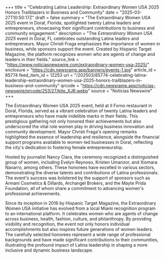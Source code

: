 +++
title = "Celebrating Latina Leadership: Extraordinary Women USA 2025 Honors Trailblazers in Business and Community"
date = "2025-03-27T10:50:17Z"
draft = false
summary = "The Extraordinary Women USA 2025 event in Doral, Florida, spotlighted twenty Latina leaders and entrepreneurs, showcasing their significant contributions to business and community engagement."
description = "The <i>Extraordinary Women USA 2025</i> event in Doral, FL celebrates outstanding Latina leaders and entrepreneurs. Mayor Christi Fraga emphasizes the importance of women in business, while sponsors support the event. Created by Hispanic Target Magazine, the platform recognizes women who are agents of change and leaders in their fields."
source_link = "https://www.noticiasnewswire.com/extraordinary-women-usa-2025/"
enclosure = "https://cdn.newsramp.app/banners/events-1.jpg"
article_id = 85774
feed_item_id = 12253
url = "/202503/85774-celebrating-latina-leadership-extraordinary-women-usa-2025-honors-trailblazers-in-business-and-community"
qrcode = "https://cdn.newsramp.app/noticias-newswire/qrcode/253/27/kite_XJR.webp"
source = "Noticias Newswire"
+++

<p>The Extraordinary Women USA 2025 event, held at Il Forno restaurant in Doral, Florida, served as a vibrant celebration of twenty Latina leaders and entrepreneurs who have made indelible marks in their fields. This prestigious gathering not only honored their achievements but also underscored the vital role women play in driving business innovation and community development. Mayor Christi Fraga's opening remarks highlighted the essence of leadership and resilience, alongside the financial support programs available to women-led businesses in Doral, reflecting the city's dedication to fostering female entrepreneurship.</p><p>Hosted by journalist Nancy Clara, the ceremony recognized a distinguished group of women, including Evelyn Reynoso, Kristen Umanzor, and Xiomara Navarro, among others. These honorees have excelled in various sectors, demonstrating the diverse talents and contributions of Latina professionals. The event's success was bolstered by the support of sponsors such as Armani Cosmetics & Dillards, Archangel Brokers, and the Mayte Prida Foundation, all of whom share a commitment to advancing women's professional achievements.</p><p>Since its inception in 2016 by Hispanic Target Magazine, the Extraordinary Women USA initiative has evolved from a local Miami recognition program to an international platform. It celebrates women who are agents of change across business, health, fashion, culture, and philanthropy. By providing visibility and recognition, the event not only honors individual accomplishments but also inspires future generations of women leaders. The carefully selected honorees represent a wide range of professional backgrounds and have made significant contributions to their communities, illustrating the profound impact of Latina leadership in shaping a more inclusive and dynamic business landscape.</p>